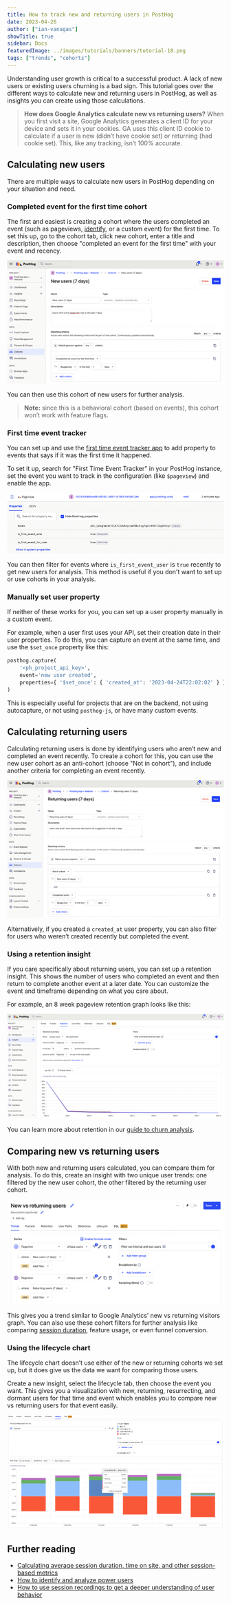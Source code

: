 ```yaml
---
title: How to track new and returning users in PostHog
date: 2023-04-26
author: ["ian-vanagas"]
showTitle: true
sidebar: Docs
featuredImage: ../images/tutorials/banners/tutorial-18.png
tags: ["trends", "cohorts"]
---
```


Understanding user growth is critical to a successful product. A lack of new users or existing users churning is a bad sign. This tutorial goes over the different ways to calculate new and returning users in PostHog, as well as insights you can create using those calculations.

> **How does Google Analytics calculate new vs returning users?** When you first visit a site, Google Analytics generates a client ID for your device and sets it in your cookies. GA uses this client ID cookie to calculate if a user is new (didn’t have cookie set) or returning (had cookie set). This, like any tracking, isn’t 100% accurate.

## Calculating new users

There are multiple ways to calculate new users in PostHog depending on your situation and need.

### Completed event for the first time cohort

The first and easiest is creating a cohort where the users completed an event (such as pageviews, [identify](/docs/getting-started/identify-users), or a custom event) for the first time. To set this up, go to the cohort tab, click new cohort, enter a title and description, then choose "completed an event for the first time" with your event and recency. 

![New users](../images/tutorials/calculating-new-returning-users//new.png)

You can then use this cohort of new users for further analysis.

> **Note:** since this is a behavioral cohort (based on events), this cohort won’t work with feature flags.

### First time event tracker

You can set up and use the [first time event tracker app](/docs/apps/first-time-event-tracker) to add property to events that says if it was the first time it happened.

To set it up, search for "First Time Event Tracker" in your PostHog instance, set the event you want to track in the configuration (like `$pageview`) and enable the app. 

![First time event tracker](../images/tutorials/calculating-new-returning-users/first.png)

You can then filter for events where `is_first_event_user` is `true` recently to get new users for analysis. This method is useful if you don't want to set up or use cohorts in your analysis. 

### Manually set user property

If neither of these works for you, you can set up a user property manually in a custom event. 

For example, when a user first uses your API, set their creation date in their user properties. To do this, you can capture an event at the same time, and use the `$set_once` property like this:

```python
posthog.capture(
    '<ph_project_api_key>',
    event='new user created',
    properties={ '$set_once': { 'created_at': '2023-04-24T22:02:02' } }
)
```

This is especially useful for projects that are on the backend, not using autocapture, or not using `posthog-js`, or have many custom events. 

## Calculating returning users

Calculating returning users is done by identifying users who aren’t new and completed an event recently. To create a cohort for this, you can use the new user cohort as an anti-cohort (choose "Not in cohort"), and include another criteria for completing an event recently.

![Returning users](../images/tutorials/calculating-new-returning-users/returning.png)

Alternatively, if you created a `created_at` user property, you can also filter for users who weren’t created recently but completed the event. 

### Using a retention insight

If you care specifically about returning users, you can set up a retention insight. This shows the number of users who completed an event and then return to complete another event at a later date. You can customize the event and timeframe depending on what you care about.

For example, an 8 week pageview retention graph looks like this:

![Retention](../images/tutorials/calculating-new-returning-users/retention.png)

You can learn more about retention in our [guide to churn analysis](/blog/customer-churn-analysis-guide).

## Comparing new vs returning users

With both new and returning users calculated, you can compare them for analysis. To do this, create an insight with two unique user trends: one filtered by the new user cohort, the other filtered by the returning user cohort. 

![Versus](../images/tutorials/calculating-new-returning-users/versus.png)

This gives you a trend similar to Google Analytics’ new vs returning visitors graph. You can also use these cohort filters for further analysis like comparing [session duration](/tutorials/session-metrics), feature usage, or even funnel conversion.

### Using the lifecycle chart

The lifecycle chart doesn’t use either of the new or returning cohorts we set up, but it does give us the data we want for comparing those users. 

Create a new insight, select the lifecycle tab, then  choose the event you want. This gives you a visualization with new, returning, resurrecting, and dormant users for that time and event which enables you to compare new vs returning users for that event easily.

![Lifecycle](../images/tutorials/calculating-new-returning-users/lifecycle.png)

## Further reading

- [Calculating average session duration, time on site, and other session-based metrics](/tutorials/session-metrics)
- [How to identify and analyze power users](/tutorials/power-users)
- [How to use session recordings to get a deeper understanding of user behavior](/tutorials/explore-insights-session-recordings)